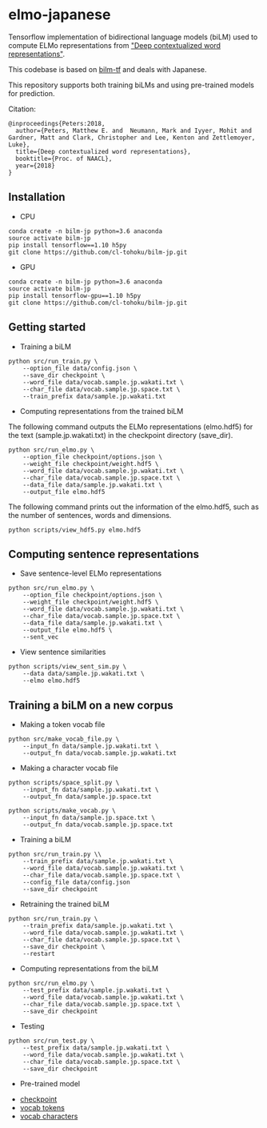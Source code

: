 # elmo-japanese
Tensorflow implementation of bidirectional language models (biLM) used to compute ELMo representations
from ["Deep contextualized word representations"](http://arxiv.org/abs/1802.05365).

This codebase is based on [bilm-tf](https://github.com/allenai/bilm-tf) and deals with Japanese.

This repository supports both training biLMs and using pre-trained models for prediction.

Citation:

```
@inproceedings{Peters:2018,
  author={Peters, Matthew E. and  Neumann, Mark and Iyyer, Mohit and Gardner, Matt and Clark, Christopher and Lee, Kenton and Zettlemoyer, Luke},
  title={Deep contextualized word representations},
  booktitle={Proc. of NAACL},
  year={2018}
}
```
## Installation
- CPU
```
conda create -n bilm-jp python=3.6 anaconda
source activate bilm-jp
pip install tensorflow==1.10 h5py
git clone https://github.com/cl-tohoku/bilm-jp.git
```
- GPU
```
conda create -n bilm-jp python=3.6 anaconda
source activate bilm-jp
pip install tensorflow-gpu==1.10 h5py
git clone https://github.com/cl-tohoku/bilm-jp.git
```

## Getting started
- Training a biLM
```
python src/run_train.py \
    --option_file data/config.json \
    --save_dir checkpoint \
    --word_file data/vocab.sample.jp.wakati.txt \
    --char_file data/vocab.sample.jp.space.txt \
    --train_prefix data/sample.jp.wakati.txt
```

- Computing representations from the trained biLM

The following command outputs the ELMo representations (elmo.hdf5) for the text (sample.jp.wakati.txt) in the checkpoint directory (save_dir).

```
python src/run_elmo.py \
    --option_file checkpoint/options.json \
    --weight_file checkpoint/weight.hdf5 \
    --word_file data/vocab.sample.jp.wakati.txt \
    --char_file data/vocab.sample.jp.space.txt \
    --data_file data/sample.jp.wakati.txt \
    --output_file elmo.hdf5
```

The following command prints out the information of the elmo.hdf5, such as the number of sentences, words and dimensions.

```
python scripts/view_hdf5.py elmo.hdf5
```


## Computing sentence representations
- Save sentence-level ELMo representations
```
python src/run_elmo.py \
    --option_file checkpoint/options.json \
    --weight_file checkpoint/weight.hdf5 \
    --word_file data/vocab.sample.jp.wakati.txt \
    --char_file data/vocab.sample.jp.space.txt \
    --data_file data/sample.jp.wakati.txt \
    --output_file elmo.hdf5 \
    --sent_vec
```

- View sentence similarities
```
python scripts/view_sent_sim.py \
    --data data/sample.jp.wakati.txt \
    --elmo elmo.hdf5
```


## Training a biLM on a new corpus
- Making a token vocab file
```
python src/make_vocab_file.py \
    --input_fn data/sample.jp.wakati.txt \
    --output_fn data/vocab.sample.jp.wakati.txt
```

- Making a character vocab file
```
python scripts/space_split.py \
    --input_fn data/sample.jp.wakati.txt \
    --output_fn data/sample.jp.space.txt
```
```
python scripts/make_vocab.py \
    --input_fn data/sample.jp.space.txt \
    --output_fn data/vocab.sample.jp.space.txt
```

- Training a biLM
```
python src/run_train.py \\
    --train_prefix data/sample.jp.wakati.txt \
    --word_file data/vocab.sample.jp.wakati.txt \
    --char_file data/vocab.sample.jp.space.txt \
    --config_file data/config.json
    --save_dir checkpoint
```

- Retraining the trained biLM
```
python src/run_train.py \
    --train_prefix data/sample.jp.wakati.txt \
    --word_file data/vocab.sample.jp.wakati.txt \
    --char_file data/vocab.sample.jp.space.txt \
    --save_dir checkpoint \
    --restart
```

- Computing representations from the biLM

```
python src/run_elmo.py \
    --test_prefix data/sample.jp.wakati.txt \
    --word_file data/vocab.sample.jp.wakati.txt \
    --char_file data/vocab.sample.jp.space.txt \
    --save_dir checkpoint
```

- Testing
```
python src/run_test.py \
    --test_prefix data/sample.jp.wakati.txt \
    --word_file data/vocab.sample.jp.wakati.txt \
    --char_file data/vocab.sample.jp.space.txt \
    --save_dir checkpoint
```

- Pre-trained model
* [checkpoint](https://drive.google.com/open?id=1wl54H2LevbG-exJSmaeKueT4B6cBPJEF)
* [vocab tokens](https://drive.google.com/open?id=193JOeZcU6nSpGjJH9IP4Qn_UWiJXtRnp)
* [vocab characters](https://drive.google.com/open?id=15D8F3XRCm3oEdLBbl978KaJG_AAJDW4v)
